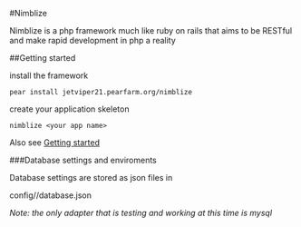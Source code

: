 #Nimblize

Nimblize is a php framework much like ruby on rails that aims to be RESTful and make rapid development in php a reality

##Getting started

install the framework

	pear install jetviper21.pearfarm.org/nimblize

create your application skeleton

	nimblize <your app name>

Also see [Getting started](http://github.com/jetviper21/nimblize/blob/master/docs/getting_started.markdown)

###Database settings and enviroments

Database settings are stored as json files in

config/<enviroment>/database.json
	
*Note: the only adapter that is testing and working at this time is mysql*